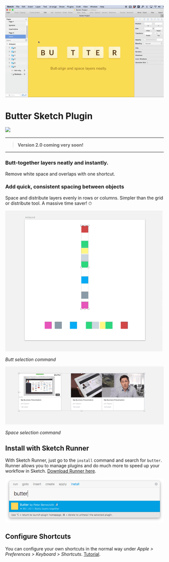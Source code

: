 <img src="images/preview.gif?raw=true" width="880">

# Butter Sketch Plugin

<a href="http://bit.ly/SketchRunnerWebsite">
	<img src="http://bit.ly/RunnerBadgeBlue" width="200">
</a>

---

> **Version 2.0 coming very soon!**

---


### Butt-together layers neatly and instantly.

Remove white space and overlaps with one shortcut.


### Add quick, consistent spacing between objects 

Space and distribute layers evenly in rows or columns. Simpler than the grid or distribute tool. A massive time saver! ⏱


<img src="images/example2.gif?raw=true" width="500">


*Butt selection command*

![Example](images/example3.gif?raw=true "Example")

*Space selection command*



## Install with Sketch Runner

With Sketch Runner, just go to the `install` command and search for `butter`. Runner allows you to manage plugins and do much more to speed up your workflow in Sketch. [Download Runner here](http://www.sketchrunner.com).

![Sketch Runner screenshot](images/SketchRunner.png?raw=true "Install with Sketch Runner")


## Configure Shortcuts

You can configure your own shortcuts in the normal way under _Apple > Preferences > Keyboard > Shortcuts_. [Tutorial](http://www.sketchtips.info/articles/custom-shortcuts).
